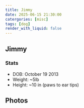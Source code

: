 ```yaml
---
title: Jimmy
date: 2025-06-15 21:30:00 
catergories: [misc]
tags: [dog]
render_with_liquid: false
---
```


## Jimmy 

### Stats
- DOB: October 19 2013
- Weight: ~5lb
- Height: ~10 in (paws to ear tips)

## Photos


